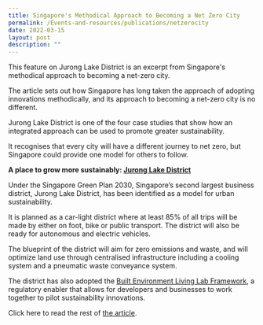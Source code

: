 ```yaml
---
title: Singapore's Methodical Approach to Becoming a Net Zero City
permalink: /Events-and-resources/publications/netzerocity
date: 2022-03-15
layout: post
description: ""
---
```

This feature on Jurong Lake District is an excerpt from Singapore's methodical approach to becoming a net-zero city. 

The article sets out how Singapore has long taken the approach of adopting innovations methodically, and its approach to becoming a net-zero city is no different. 

Jurong Lake District is one of the four case studies that show how an integrated approach can be used to promote greater sustainability. 

It recognises that every city will have a different journey to net zero, but Singapore could provide one model for others to follow. 

**A place to grow more sustainably: [Jurong Lake District](https://www.jld.gov.sg/)**

Under the Singapore Green Plan 2030, Singapore’s second largest business district, Jurong Lake District, has been identified as a model for urban sustainability. 

It is planned as a car-light district where at least 85% of all trips will be made by either on foot, bike or public transport. The district will also be ready for autonomous and electric vehicles.

The blueprint of the district will aim for zero emissions and waste, and will optimize land use through centralised infrastructure including a cooling system and a pneumatic waste conveyance system. 

The district has also adopted the [Built Environment Living Lab Framework](https://www1.bca.gov.sg/buildsg/enabling-innovation-adoption/be-llf), a regulatory enabler that allows for developers and businesses to work together to pilot sustainability innovations.

Click here to read the rest of [the article](https://www.weforum.org/agenda/2022/03/singapore-methodical-approach-net-zero/).

